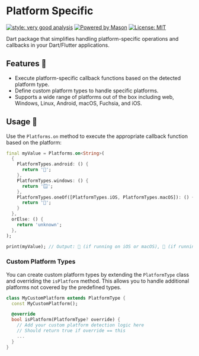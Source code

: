 # Platform Specific

[![style: very good analysis][very_good_analysis_badge]][very_good_analysis_link]
[![Powered by Mason](https://img.shields.io/endpoint?url=https%3A%2F%2Ftinyurl.com%2Fmason-badge)](https://github.com/felangel/mason)
[![License: MIT][license_badge]][license_link]

Dart package that simplifies handling platform-specific operations and callbacks in your Dart/Flutter applications.

## Features 🚀

- Execute platform-specific callback functions based on the detected platform type.
- Define custom platform types to handle specific platforms.
- Supports a wide range of platforms out of the box including web, Windows, Linux, Android, macOS, Fuchsia, and iOS.

## Usage 🧪

Use the `Platforms.on` method to execute the appropriate callback function based on the platform:

```dart
final myValue = Platforms.on<String>(
  {
    PlatformTypes.android: () {
      return '🤖';
    },
    PlatformTypes.windows: () {
      return '🪟';
    },
    PlatformTypes.oneOf([PlatformTypes.iOS, PlatformTypes.macOS]): () {
      return '🍎';
    }
  },
  orElse: () {
    return 'unknown';
  },
);

print(myValue); // Output: 🍎 (if running on iOS or macOS), 🤖 (if running on Android), 🪟 (if running on Windows), or 'unknown' (if running on any other platform)

```

### Custom Platform Types

You can create custom platform types by extending the `PlatformType` class and overriding the `isPlatform` method. This allows you to handle additional platforms not covered by the predefined types.

```dart
class MyCustomPlatform extends PlatformType {
  const MyCustomPlatform();

  @override
  bool isPlatform(PlatformType? override) {
    // Add your custom platform detection logic here
    // Should return true if override == this
    ...
  }
}
```

[license_badge]: https://img.shields.io/badge/license-MIT-blue.svg
[license_link]: https://opensource.org/licenses/MIT
[very_good_analysis_badge]: https://img.shields.io/badge/style-very_good_analysis-B22C89.svg
[very_good_analysis_link]: https://pub.dev/packages/very_good_analysis
